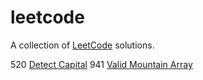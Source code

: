 # leetcode
A collection of [LeetCode](https://leetcode.com/problemset/all/) solutions.

520 [Detect Capital](https://github.com/EthanC2/leetcode/blob/main/C%23/0520.%20Detect%20Capital.cs)
941 [Valid Mountain Array](https://github.com/EthanC2/leetcode/blob/main/C%23/0941.%20Valid%20Mountain%20Array.cs)
